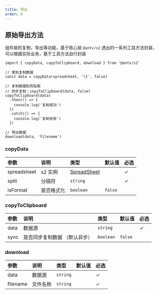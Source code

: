 ```yaml
---
title: 导出
order: 8
---
```


## 原始导出方法

组件层的复制，导出等功能，基于核心层 `@antv/s2` 透出的一系列工具方法封装，可以根据实际业务，基于工具方法自行封装

```tsx
import { copyData, copyToClipboard, download } from '@antv/s2'

// 拿到复制数据
const data = copyData(spreadsheet, '\t', false)

// 复制数据到剪贴板
// 同步复制：copyToClipboard(data, false)
copyToClipboard(data)
  .then(() => {
    console.log('复制成功')
  })
  .catch(() => {
    console.log('复制失败')
  })

// 导出数据
download(data, 'filename')
```

### copyData

| 参数        | 说明       | 类型                                                | 默认值  | 必选 |
| :---------- | :--------- | :-------------------------------------------------- | :------ | :--- |
| spreadsheet | s2 实例    | [SpreadSheet](/zh/docs/api/basic-class/spreadsheet) |         | ✓    |
| split       | 分隔符     | `string`                                            |         | ✓    |
| isFormat    | 是否格式化 | `boolean`                                           | `false` |      |

### copyToClipboard

| 参数 | 说明     | 类型     | 默认值 | 必选 |
| :--- | :------- | :------- | :----- | :--- |
| data | 数据源 | `string` |        | ✓    |
| sync | 是否同步复制数据 （默认异步） | `boolean` |   `false`     |     |

### download

| 参数     | 说明     | 类型     | 默认值 | 必选 |
| :------- | :------- | :------- | :----- | :--- |
| data     | 数据源 | `string` |        | ✓    |
| filename | 文件名称 | `string` |        | ✓    |
